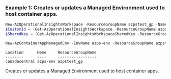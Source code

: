 ### Example 1: Creates or updates a Managed Environment used to host container apps.
```powershell
New-AzOperationalInsightsWorkspace -ResourceGroupName azpstest_gp -Name workspace-azpstestgp -Sku PerGB2018 -Location canadacentral -PublicNetworkAccessForIngestion "Enabled" -PublicNetworkAccessForQuery "Enabled"
$CustomId = (Get-AzOperationalInsightsWorkspace -ResourceGroupName azpstest_gp -Name workspace-azpstestgp).CustomerId
$SharedKey = (Get-AzOperationalInsightsWorkspaceSharedKey -ResourceGroupName azpstest_gp -Name workspace-azpstestgp).PrimarySharedKey

New-AzContainerAppManagedEnv -EnvName azps-env -ResourceGroupName azpstest_gp -Location canadacentral -AppLogConfigurationDestination "log-analytics" -LogAnalyticConfigurationCustomerId $CustomId -LogAnalyticConfigurationSharedKey $SharedKey -VnetConfigurationInternal:$false

```

```output
Location      Name     ResourceGroupName
--------      ----     -----------------
canadacentral azps-env azpstest_gp
```

Creates or updates a Managed Environment used to host container apps.